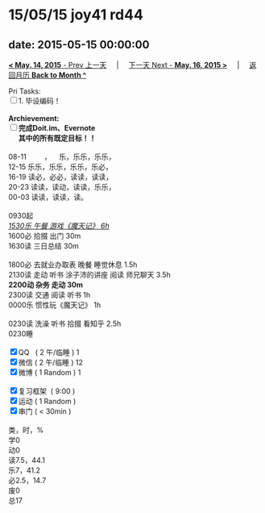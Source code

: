 # 15/05/15 joy41 rd44

date: 2015-05-15 00:00:00
---
[**< May. 14, 2015** - Prev 上一天](/lifelogs/2015/05/d14.md) &nbsp; &nbsp; | &nbsp; &nbsp; [下一天 Next - **May. 16, 2015 >**](/lifelogs/2015/05/d16.md) &nbsp; &nbsp; |  &nbsp; &nbsp; [返回月历 **Back to Month ^**](/lifelogs/2015/05/index.md)
<br/><div>Pri Tasks:<br/><input type="checkbox" />1. 毕设编码！</div><div><br/></div><div><b>Archievement:</b></div><div><b><input type="checkbox" />完成Doit.im、</b><b>Evernote</b></div><div><b>      其中的</b><b>所有</b><b>既定目标！！</b></div><div><div><br/></div>08-11         ，    乐，乐乐，乐乐，<br/>12-15 乐乐，乐乐，乐乐，乐必，<br/>16-19 读必，必必，读读，读读，<br/>20-23 读读，读动，读读，乐乐，</div><div>00-03 读读，读读，读。<div><br/></div>0930起</div><div><u><i>1530乐 午餐 游戏《魔天记》 6h</i></u></div><div>1600必 拾掇 出门 30m</div><div>1630读 三日总结 30m</div><div><br/></div><div>1800必 去就业办取表 晚餐 睡觉休息 1.5h</div><div>2130读 走动 听书 涂子沛的讲座 阅读 师兄聊天 3.5h</div><div><b>2200动 杂务 走动 30m</b></div><div><div>2300读 交通 阅读 听书 1h</div><div>0000乐 惯性玩《魔天记》 1h</div><div><br/></div>0230读 洗澡 听书 拾掇 看知乎 2.5h<br/></div><div>0230睡</div><div><br/></div><div><input type="checkbox" checked="true" />QQ   ( 2 午/临睡 ) 1<br/><input type="checkbox" checked="true" />微信 ( 2 午/临睡 ) 12</div><div><input type="checkbox" checked="true" />微博 ( 1 Random ) 1</div><div><br/></div><div><input type="checkbox" checked="true" />复习框架  ( 9:00 ) <br/></div><div><input type="checkbox" checked="true" />运动 ( 1 Random ) </div><div><input type="checkbox" checked="true" />串门 ( < 30min ) </div><div><div><br/></div>类，时，%<br/>学0<br/>动0<br/>读7.5，44.1<br/>乐7，41.2<br/>必2.5，14.7<br/>废0<br/>总17</div>
